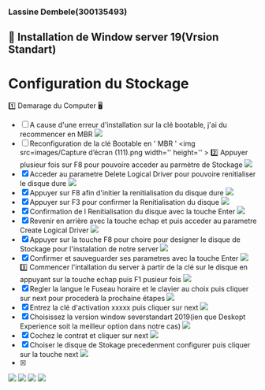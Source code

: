 ### Lassine Dembele(300135493)

## :pushpin: Installation de Window server 19(Vrsion Standart)
# Configuration du Stockage
1️⃣ Demarage du Computer 🖥️
- [ ] A cause d'une erreur d'installation sur la clé bootable, j'ai du recommencer en MBR
<img src=images/IMG_20230517_170811.jpg width='' height='' > </img>
- [ ] Reconfiguration de la clé Bootable en ' MBR '
<img src=images/Capture d’écran (111).png width='' height='' > </img>
2️⃣ Appuyer plusieur fois sur F8 pour pouvoire acceder au parmètre de Stockage
<img src=images/IMG_20230517_195730.jpg width='' height='' > </img>
- [x] Acceder au parametre Delete Logical Driver pour pouvoire renitialiser le disque dure
<img src=images/IMG_20230517_182335.jpg width='' height='' > </img>
- [x] Appuyer sur F8 afin d'initier la renitialisation du disque dure 
<img src=images/IMG_20230517_182355.jpg width='' height='' > </img>
- [x] Appuyer sur F3 pour confirmer la Renitialisation du disque
<img src=images/IMG_20230517_182410.jpg width='' height='' > </img>
- [x] Confirmation de l Renitialisation du disque avec la touche Enter
<img src=images/IMG_20230517_182448.jpg width='' height='' > </img>
- [x] Revenir en arrière avec la touche echap et puis acceder au parametre Create Logical Driver
<img src=images/IMG_20230517_182430.jpg width='' height='' > </img>
- [x] Appuyer sur la touche F8 pour choire pour designer le disque de Stockage pour l'instalation de notre server
<img src=images/IMG_20230517_182439.jpg width='' height='' > </img>
- [x] Confirmer et sauveguarder ses parametres avec la touche Enter
<img src=images/IMG_20230517_182448.jpg width='' height='' > </img>
3️⃣ Commencer l'intallation du server à partir de la clé sur le disque en appuyant sur la touche echap puis F1 pusieur fois
<img src=images/IMG_20230517_182837.jpg width='' height='' > </img>
- [x] Regler la langue le Fuseau horaire et le clavier au choix puis cliquer sur next pour procederà la prochaine étapes
<img src=images/IMG_20230517_184323.jpg width='' height='' > </img>
- [x] Entrez la clé d'activation xxxxx puis cliquer sur next
<img src=images/IMG_20230517_184428.jpg width='' height='' > </img>
- [x] Choisissez la version window severstandart 2019(ien que Deskopt Experience soit la meilleur option dans notre cas)
<img src=images/IMG_20230517_184629.jpg width='' height='' > </img>
- [x] Cochez le contrat et cliquer sur next
<img src=images/IMG_20230517_184702.jpg width='' height='' > </img>
- [x] Choiser le disque de Stokage precedenment configurer puis cliquer sur la touche next
<img src=images/IMG_20230517_194035.jpg width='' height='' > </img>
- [x]
<img src=images/IMG_20230517_194113.jpg width='' height='' > </img>
<img src=images/IMG_20230517_195730.jpg width='' height='' > </img>
<img src=images/IMG_20230517_201505.jpg width='' height='' > </img>
<img src=images/IMG_20230517_201851.jpg width='' height='' > </img>

